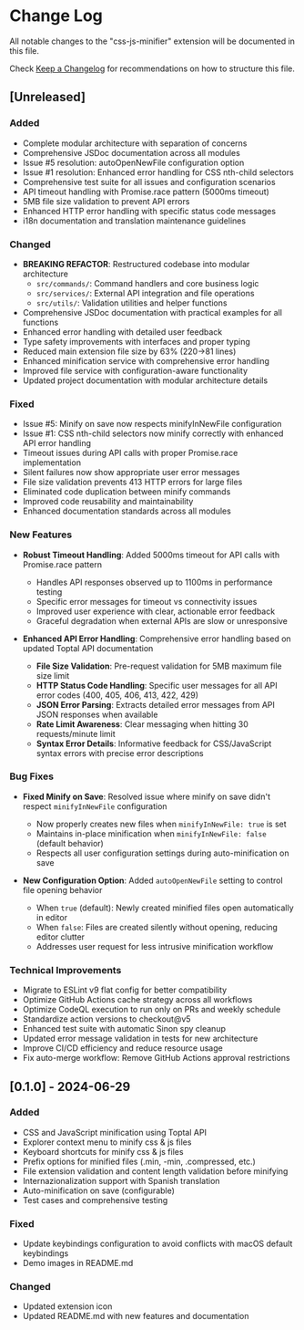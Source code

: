 # Change Log

All notable changes to the "css-js-minifier" extension will be documented in this file.

Check [Keep a Changelog](http://keepachangelog.com/) for recommendations on how to structure this file.

## [Unreleased]

### Added
- Complete modular architecture with separation of concerns
- Comprehensive JSDoc documentation across all modules  
- Issue #5 resolution: autoOpenNewFile configuration option
- Issue #1 resolution: Enhanced error handling for CSS nth-child selectors
- Comprehensive test suite for all issues and configuration scenarios
- API timeout handling with Promise.race pattern (5000ms timeout)
- 5MB file size validation to prevent API errors
- Enhanced HTTP error handling with specific status code messages
- i18n documentation and translation maintenance guidelines

### Changed
- **BREAKING REFACTOR**: Restructured codebase into modular architecture
  - `src/commands/`: Command handlers and core business logic
  - `src/services/`: External API integration and file operations
  - `src/utils/`: Validation utilities and helper functions
- Comprehensive JSDoc documentation with practical examples for all functions
- Enhanced error handling with detailed user feedback
- Type safety improvements with interfaces and proper typing
- Reduced main extension file size by 63% (220→81 lines)
- Enhanced minification service with comprehensive error handling
- Improved file service with configuration-aware functionality
- Updated project documentation with modular architecture details

### Fixed
- Issue #5: Minify on save now respects minifyInNewFile configuration
- Issue #1: CSS nth-child selectors now minify correctly with enhanced API error handling
- Timeout issues during API calls with proper Promise.race implementation
- Silent failures now show appropriate user error messages
- File size validation prevents 413 HTTP errors for large files
- Eliminated code duplication between minify commands
- Improved code reusability and maintainability
- Enhanced documentation standards across all modules

### New Features

- **Robust Timeout Handling**: Added 5000ms timeout for API calls with Promise.race pattern
  - Handles API responses observed up to 1100ms in performance testing
  - Specific error messages for timeout vs connectivity issues
  - Improved user experience with clear, actionable error feedback
  - Graceful degradation when external APIs are slow or unresponsive

- **Enhanced API Error Handling**: Comprehensive error handling based on updated Toptal API documentation
  - **File Size Validation**: Pre-request validation for 5MB maximum file size limit
  - **HTTP Status Code Handling**: Specific user messages for all API error codes (400, 405, 406, 413, 422, 429)
  - **JSON Error Parsing**: Extracts detailed error messages from API JSON responses when available
  - **Rate Limit Awareness**: Clear messaging when hitting 30 requests/minute limit
  - **Syntax Error Details**: Informative feedback for CSS/JavaScript syntax errors with precise error descriptions

### Bug Fixes

- **Fixed Minify on Save**: Resolved issue where minify on save didn't respect `minifyInNewFile` configuration
  - Now properly creates new files when `minifyInNewFile: true` is set
  - Maintains in-place minification when `minifyInNewFile: false` (default behavior)
  - Respects all user configuration settings during auto-minification on save

- **New Configuration Option**: Added `autoOpenNewFile` setting to control file opening behavior
  - When `true` (default): Newly created minified files open automatically in editor
  - When `false`: Files are created silently without opening, reducing editor clutter
  - Addresses user request for less intrusive minification workflow

### Technical Improvements

- Migrate to ESLint v9 flat config for better compatibility
- Optimize GitHub Actions cache strategy across all workflows
- Optimize CodeQL execution to run only on PRs and weekly schedule
- Standardize action versions to checkout@v5
- Enhanced test suite with automatic Sinon spy cleanup
- Updated error message validation in tests for new architecture
- Improve CI/CD efficiency and reduce resource usage
- Fix auto-merge workflow: Remove GitHub Actions approval restrictions

## [0.1.0] - 2024-06-29

### Added

- CSS and JavaScript minification using Toptal API
- Explorer context menu to minify css & js files
- Keyboard shortcuts for minify css & js files
- Prefix options for minified files (.min, -min, .compressed, etc.)
- File extension validation and content length validation before minifying
- Internazionalization support with Spanish translation
- Auto-minification on save (configurable)
- Test cases and comprehensive testing

### Fixed

- Update keybindings configuration to avoid conflicts with macOS default keybindings
- Demo images in README.md

### Changed

- Updated extension icon
- Updated README.md with new features and documentation
